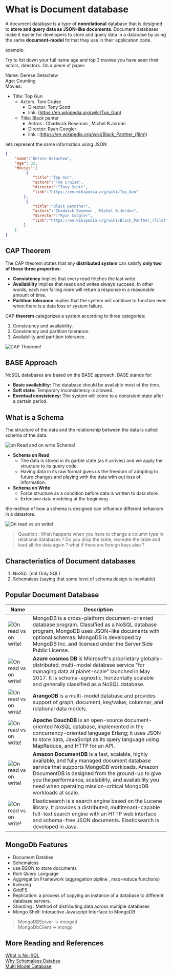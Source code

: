 # What is Document database

A document database is a type of **nonrelational** database that is designed to
**store and query data as JSON-like documents**. Document databases make it easier for developers to store and query data in a database by using the same **document-model** format they use in their application code.

example:

Try to list down your full name age and top 3 movies you have seen their actors,  directors. On a piece of paper.

Name: Derese Getachew <br>
Age: Counting <br>
Movies:

- Title: Top Gun
  - Actors: Tom Cruise
    - Director: Tony Scott
    - link: (<https://en.wikipedia.org/wiki/Top_Gun>)
  - Title: Black panter
    - Actros : Chadwick Boseman , Michel B.Jordan
    - Director: Ryan Coogler
    - link : (<https://en.wikipedia.org/wiki/Black_Panther_(film>))

lets represent the same information using JSON

```json
{
    "name":"Derese Getachew",
    "Age": 32,
    "Movies":[
         {
            "title":"Top Gun",
            "actors":"Tom Cruise",
            "director":"Tony Scott",
            "link":"https://en.wikipedia.org/wiki/Top_Gun"
        },
         {
            "title":"Black patnther",
            "actors":"Chadwick Boseman , Michel B.Jordan",
            "director":"Ryan Coogler",
            "link":"https://en.wikipedia.org/wiki/Black_Panther_(film)"
        }
    ]
}
```

## CAP Theorem

The CAP theorem states that any **distributed system** can satisfy **only two of
these three properties**:

- **Consistency** implies that every read fetches the last write.
- **Availability** implies that reads and writes always succeed. In other words, each non failing node will return a response in a reasonable amount of time.
- **Partition tolerance** implies that the system will continue to function even when there is a data loss or system failure.

CAP **theorem** categorizes a system according to three categories:

  1. Consistency and availability.
  2. Consistency and partition tolerance.
  3. Availability and partition tolerance.

![CAP Theorem!](../resources/cap.png)

## BASE Approach

NoSQL databases are based on the BASE approach. BASE stands for:

- **Basic availability:** The database should be available most of the time.
- **Soft state:** Temporary inconsistency is allowed.
- **Eventual consistency:** The system will come to a consistent state after a certain period.

## What is a Schema

The structure of the data and the relationship between the data is called schema of the data.

![on Read and on write Schema!](../resources/schema.jpg)

- **Schema on Read**
  - The data is stored in its garble state (as it arrives) and we apply the structure to its query code.
  - Having data in its raw format gives us the freedom of adopting to future changes and playing with the data with out loss of information.
- **Schema on Write**
  - Force structure as a condition before data is written to data store.
  - Extensive data modeling at the beginning

the method of how a schema is designed can influence different behaviors in a datastore.

![On read vs on write!](../resources/schema-on-read-vs-schema-on-write-1.jpg)

> Question : What happens when you have to change a column type in relational databases ?
> Do you drop the table, recreate the table and load all the data again ? what if there are  foreign keys also ?

## Characteristics of Document databases

1. NoSQL (not Only SQL)
2. Schemaless (saying that some level of schema design is inevitable)

## Popular Document Database

| Name                                                      | Description                                                                                                                                                                                                                                                                                                                |
| --------------------------------------------------------- | -------------------------------------------------------------------------------------------------------------------------------------------------------------------------------------------------------------------------------------------------------------------------------------------------------------------------- |
| ![On read vs on write!](../resources/mongodb.png)         | MongoDB is a cross-platform document-oriented database program. Classified as a NoSQL database program, MongoDB uses JSON-like documents with optional schemas. MongoDB is developed by MongoDB Inc. and licensed under the Server Side Public License.                                                                    |
| ![On read vs on write!](../resources/cosmos.jpeg)         | **Azure cosmos DB** is Microsoft's proprietary globally-distributed, multi-model database service "for managing data at planet-scale" launched in May 2017. It is schema-agnostic, horizontally scalable and generally classified as a NoSQL database.                                                                     |
| ![On read vs on write!](../resources/aragnodb.png)        | **ArangoDB** is a multi-model database and provides support of graph, document, key/value, columnar, and relational data models.                                                                                                                                                                                           |
| ![On read vs on write!](../resources/couch.png)           | **Apache CouchDB** is an open-source document-oriented NoSQL database, implemented in the concurrency-oriented language Erlang; it uses JSON to store data, JavaScript as its query language using MapReduce, and HTTP for an API.                                                                                         |
| ![On read vs on write!](../resources/amazondocument.jpeg) | **Amazon DocumentDB** is a fast, scalable, highly available, and fully managed document database service that supports MongoDB workloads. Amazon DocumentDB is designed from the ground-up to give you the performance, scalability, and availability you need when operating mission-critical MongoDB workloads at scale. |
| ![On read vs on write!](../resources/elasticsearch.png)   | Elasticsearch is a search engine based on the Lucene library. It provides a distributed, multitenant-capable full-text search engine with an HTTP web interface and schema-free JSON documents. Elasticsearch is developed in Java.                                                                                        |

## MongoDb Features

- Document Databse
- Schemaless
- use BSON to store documents
- Rich Query Language
- Aggregation Framework (aggregation pipline , map-reduce functions)
- Indexing
- GridFS
- Replication: a process of copying an instance of a database to different database servers.
- Sharding : Method of distributing data across multiple databases
- Mongo Shell: Interactive Javascript Interface to MongoDB

> MongoDBServer -> mongod <br>
> MongoDbClient -> mongo

## More Reading and References

[What is No-SQL](https://www.mongodb.com/nosql-explained)<br>
[Why Schemaless Databse](https://www.mongodb.com/blog/post/why-schemaless)<br>
[Multi Model Database](https://en.wikipedia.org/wiki/Multi-model_database)
